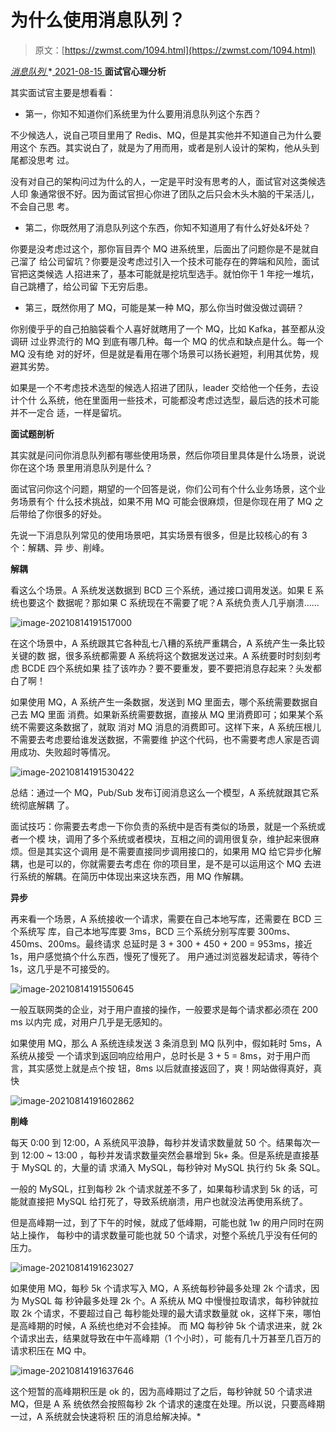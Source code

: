 <!--yml
category: 未分类
date: 0001-01-01 00:00:00
-->

# 为什么使用消息队列？

> 原文：[https://zwmst.com/1094.html](https://zwmst.com/1094.html)

   [ *消息队列* ](https://zwmst.com/%e6%b6%88%e6%81%af%e9%98%9f%e5%88%97)*[ <time datetime="2021-08-15T10:24:42+08:00"> 2021-08-15 </time> ](https://zwmst.com/1094.html)  **面试官心理分析**

其实面试官主要是想看看：

*   第一，你知不知道你们系统里为什么要用消息队列这个东西？

不少候选人，说自己项目里用了 Redis、MQ，但是其实他并不知道自己为什么要用这个 东西。其实说白了，就是为了用而用，或者是别人设计的架构，他从头到尾都没思考 过。

没有对自己的架构问过为什么的人，一定是平时没有思考的人，面试官对这类候选人印 象通常很不好。因为面试官担心你进了团队之后只会木头木脑的干呆活儿，不会自己思 考。

*   第二，你既然用了消息队列这个东西，你知不知道用了有什么好处&坏处？

你要是没考虑过这个，那你盲目弄个 MQ 进系统里，后面出了问题你是不是就自己溜了 给公司留坑？你要是没考虑过引入一个技术可能存在的弊端和风险，面试官把这类候选 人招进来了，基本可能就是挖坑型选手。就怕你干 1 年挖一堆坑，自己跳槽了，给公司留 下无穷后患。

*   第三，既然你用了 MQ，可能是某一种 MQ，那么你当时做没做过调研？

你别傻乎乎的自己拍脑袋看个人喜好就瞎用了一个 MQ，比如 Kafka，甚至都从没调研 过业界流行的 MQ 到底有哪几种。每一个 MQ 的优点和缺点是什么。每一个 MQ 没有绝 对的好坏，但是就是看用在哪个场景可以扬长避短，利用其优势，规避其劣势。

如果是一个不考虑技术选型的候选人招进了团队，leader 交给他一个任务，去设计个什 么系统，他在里面用一些技术，可能都没考虑过选型，最后选的技术可能并不一定合 适，一样是留坑。

**面试题剖析**

其实就是问问你消息队列都有哪些使用场景，然后你项目里具体是什么场景，说说你在这个场 景里用消息队列是什么？

面试官问你这个问题，期望的一个回答是说，你们公司有个什么业务场景，这个业务场景有个 什么技术挑战，如果不用 MQ 可能会很麻烦，但是你现在用了 MQ 之后带给了你很多的好处。

先说一下消息队列常见的使用场景吧，其实场景有很多，但是比较核心的有 3 个：解耦、异 步、削峰。

**解耦**

看这么个场景。A 系统发送数据到 BCD 三个系统，通过接口调用发送。如果 E 系统也要这个 数据呢？那如果 C 系统现在不需要了呢？A 系统负责人几乎崩溃……

![image-20210814191517000](img/d8152d6e45a76dde7753759c7f8c59db.png)

在这个场景中，A 系统跟其它各种乱七八糟的系统严重耦合，A 系统产生一条比较关键的数 据，很多系统都需要 A 系统将这个数据发送过来。A 系统要时时刻刻考虑 BCDE 四个系统如果 挂了该咋办？要不要重发，要不要把消息存起来？头发都白了啊！

如果使用 MQ，A 系统产生一条数据，发送到 MQ 里面去，哪个系统需要数据自己去 MQ 里面 消费。如果新系统需要数据，直接从 MQ 里消费即可；如果某个系统不需要这条数据了，就取 消对 MQ 消息的消费即可。这样下来，A 系统压根儿不需要去考虑要给谁发送数据，不需要维 护这个代码，也不需要考虑人家是否调用成功、失败超时等情况。

![image-20210814191530422](img/4f7befa45c737e60c6647f8513badcdf.png)

总结：通过一个 MQ，Pub/Sub 发布订阅消息这么一个模型，A 系统就跟其它系统彻底解耦 了。

面试技巧：你需要去考虑一下你负责的系统中是否有类似的场景，就是一个系统或者一个模 块，调用了多个系统或者模块，互相之间的调用很复杂，维护起来很麻烦。但是其实这个调用 是不需要直接同步调用接口的，如果用 MQ 给它异步化解耦，也是可以的，你就需要去考虑在 你的项目里，是不是可以运用这个 MQ 去进行系统的解耦。在简历中体现出来这块东西，用 MQ 作解耦。

**异步**

再来看一个场景，A 系统接收一个请求，需要在自己本地写库，还需要在 BCD 三个系统写 库，自己本地写库要 3ms，BCD 三个系统分别写库要 300ms、450ms、200ms。最终请求 总延时是 3 + 300 + 450 + 200 = 953ms，接近 1s，用户感觉搞个什么东西，慢死了慢死了。 用户通过浏览器发起请求，等待个 1s，这几乎是不可接受的。

![image-20210814191550645](img/4ca838eb6e52fc47245fd9061560a3a5.png)

一般互联网类的企业，对于用户直接的操作，一般要求是每个请求都必须在 200 ms 以内完 成，对用户几乎是无感知的。

如果使用 MQ，那么 A 系统连续发送 3 条消息到 MQ 队列中，假如耗时 5ms，A 系统从接受 一个请求到返回响应给用户，总时长是 3 + 5 = 8ms，对于用户而言，其实感觉上就是点个按 钮，8ms 以后就直接返回了，爽！网站做得真好，真快

![image-20210814191602862](img/fd80bd12a85dbba08efdf56e85a4145d.png)

**削峰**

每天 0:00 到 12:00，A 系统风平浪静，每秒并发请求数量就 50 个。结果每次一到 12:00 ~ 13:00 ，每秒并发请求数量突然会暴增到 5k+ 条。但是系统是直接基于 MySQL 的，大量的请 求涌入 MySQL，每秒钟对 MySQL 执行约 5k 条 SQL。

一般的 MySQL，扛到每秒 2k 个请求就差不多了，如果每秒请求到 5k 的话，可能就直接把 MySQL 给打死了，导致系统崩溃，用户也就没法再使用系统了。

但是高峰期一过，到了下午的时候，就成了低峰期，可能也就 1w 的用户同时在网站上操作， 每秒中的请求数量可能也就 50 个请求，对整个系统几乎没有任何的压力。

![image-20210814191623027](img/c8abcf641663c2bc424d84a2806d0b06.png)

如果使用 MQ，每秒 5k 个请求写入 MQ，A 系统每秒钟最多处理 2k 个请求，因为 MySQL 每 秒钟最多处理 2k 个。A 系统从 MQ 中慢慢拉取请求，每秒钟就拉取 2k 个请求，不要超过自己 每秒能处理的最大请求数量就 ok，这样下来，哪怕是高峰期的时候，A 系统也绝对不会挂掉。 而 MQ 每秒钟 5k 个请求进来，就 2k 个请求出去，结果就导致在中午高峰期（1 个小时），可 能有几十万甚至几百万的请求积压在 MQ 中。

![image-20210814191637646](img/fa4d09615e6bc6e1e2b746d81e02dd37.png)

这个短暂的高峰期积压是 ok 的，因为高峰期过了之后，每秒钟就 50 个请求进 MQ，但是 A 系 统依然会按照每秒 2k 个请求的速度在处理。所以说，只要高峰期一过，A 系统就会快速将积 压的消息给解决掉。*